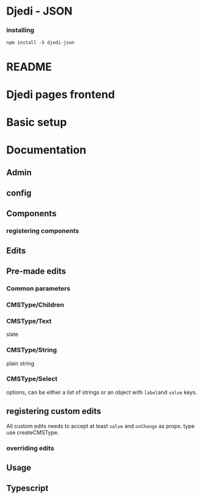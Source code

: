 # Djedi - JSON

### installing

```
npm install -S djedi-json
```

# README

# Djedi pages frontend

# Basic setup

# Documentation

## Admin

## config

## Components

### registering components

## Edits

## Pre-made edits

### Common parameters

### CMSType/Children

### CMSType/Text

slate

### CMSType/String

plain string

### CMSType/Select

options, can be either a list of strings or an object with `label`and `value` keys.

## registering custom edits

All custom edits needs to accept at least `value` and `onChange` as props.
type
use createCMSType.

### overriding edits

## Usage

## Typescript
